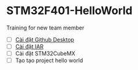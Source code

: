 # STM32F401-HelloWorld
Training for new team member

- [ ] [Cài đặt Github Desktop](https://github.com/4Yubox-oversite/STM32F401-HelloWorld/blob/master/C%C3%A0i%20%C4%91%E1%BA%B7t%20Github%20Desktop)
- [ ] [Cài đặt IAR](https://github.com/4Yubox-oversite/STM32F401-HelloWorld/blob/master/C%C3%A0i%20%C4%91%E1%BA%B7t%20IAR)
- [ ] Cài đặt STM32CubeMX
- [ ] Tạo tạo project hello world
